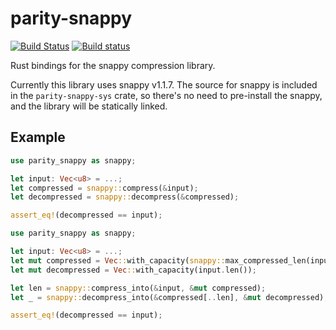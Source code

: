 # parity-snappy

[![Build Status](https://travis-ci.org/paritytech/rust-snappy.svg?branch=master)](https://travis-ci.org/paritytech/rust-snappy)
[![Build status](https://ci.appveyor.com/api/projects/status/rr3ipesm4qqwv7y1?svg=true)](https://ci.appveyor.com/project/andresilva/rust-snappy)

Rust bindings for the snappy compression library.

Currently this library uses snappy v1.1.7. The source for snappy is included in the `parity-snappy-sys` crate, so
there's no need to pre-install the snappy, and the library will be statically linked.

## Example

```rust
use parity_snappy as snappy;

let input: Vec<u8> = ...;
let compressed = snappy::compress(&input);
let decompressed = snappy::decompress(&compressed);

assert_eq!(decompressed == input);
```

```rust
use parity_snappy as snappy;

let input: Vec<u8> = ...;
let mut compressed = Vec::with_capacity(snappy::max_compressed_len(input.len()));
let mut decompressed = Vec::with_capacity(input.len());

let len = snappy::compress_into(&input, &mut compressed);
let _ = snappy::decompress_into(&compressed[..len], &mut decompressed);

assert_eq!(decompressed == input);
```
